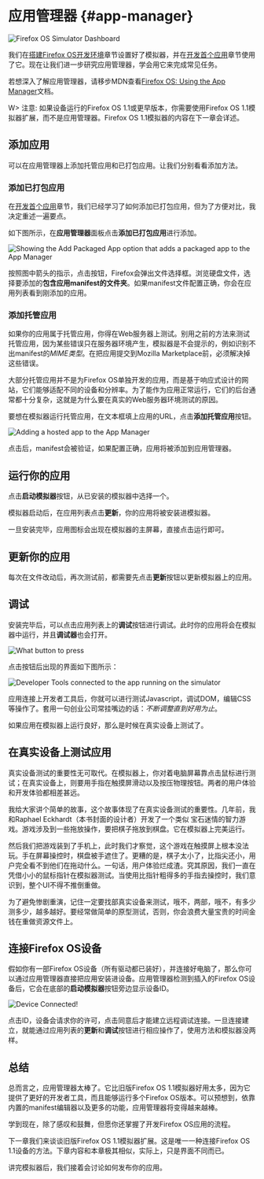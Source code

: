 # 应用管理器 {#app-manager}

![Firefox OS Simulator Dashboard](images/originals/app-manager-showing-memos.png)

我们在[搭建Firefox OS开发环境](#setup)章节设置好了模拟器，并在[开发首个应用](#firstapp)章节使用了它。现在让我们进一步研究应用管理器，学会用它来完成常见任务。

若想深入了解应用管理器，请移步MDN查看[Firefox OS: Using the App Manager](https://developer.mozilla.org/docs/Mozilla/Firefox_OS/Using_the_App_Manager)文档。

W> 注意: 如果设备运行的Firefox OS 1.1或更早版本，你需要使用Firefox OS 1.1模拟器扩展，而不是应用管理器。Firefox OS 1.1模拟器的内容在下一章会详述。

## 添加应用

可以在应用管理器上添加托管应用和已打包应用。让我们分别看看添加方法。

### 添加已打包应用

在[开发首个应用](#firstapp)章节，我们已经学习了如何添加已打包应用，但为了方便对比，我决定重述一遍要点。

如下图所示，在**应用管理器**面板点击**添加已打包应用**进行添加。

![Showing the *Add Packaged App* option that adds a packaged app to the App Manager](images/originals/app-manager-add-packaged-app.png)

按照图中箭头的指示，点击按钮，Firefox会弹出文件选择框。浏览硬盘文件，选择要添加的**包含应用manifest的文件夹**。如果manifest文件配置正确，你会在应用列表看到刚添加的应用。

### 添加托管应用

如果你的应用属于托管应用，你得在Web服务器上测试。别用之前的方法来测试托管应用，因为某些错误只在服务器环境产生，模拟器是不会提示的，例如识别不出manifest的*MIME类型*。在把应用提交到Mozilla Marketplace前，必须解决掉这些错误。

大部分托管应用并不是为Firefox OS单独开发的应用，而是基于响应式设计的网站，它们能够适配不同的设备和分辨率。为了能作为应用正常运行，它们的后台通常都十分复杂，这就是为什么要在真实的Web服务器环境测试的原因。

要想在模拟器运行托管应用，在文本框填上应用的URL，点击**添加托管应用**按钮。

![Adding a hosted app to the App Manager](images/originals/app-manager-adding-hosted-app.png)

点击后，manifest会被验证，如果配置正确，应用将被添加到应用管理器。

## 运行你的应用

点击**启动模拟器**按钮，从已安装的模拟器中选择一个。

模拟器启动后，在应用列表点击**更新**，你的应用将被安装进模拟器。

一旦安装完毕，应用图标会出现在模拟器的主屏幕，直接点击运行即可。

## 更新你的应用

每次在文件改动后，再次测试前，都需要先点击**更新**按钮以更新模拟器上的应用。

## 调试

安装完毕后，可以点击应用列表上的**调试**按钮进行调试。此时你的应用将会在模拟器中运行，并且**调试器**也会打开。

![What button to press](images/originals/app-manager-click-to-debug.png)

点击按钮后出现的界面如下图所示：

![Developer Tools connected to the app running on the simulator](images/originals/app-manager-dev-tools.png)

应用连接上开发者工具后，你就可以进行测试Javascript，调试DOM，编辑CSS等操作了。套用一句创业公司常挂嘴边的话：*不断调整直到好用为止*。

如果应用在模拟器上运行良好，那么是时候在真实设备上测试了。

## 在真实设备上测试应用 

真实设备测试的重要性无可取代。在模拟器上，你对着电脑屏幕靠点击鼠标进行测试；在真实设备上，则要用手指在触摸屏滑动以及按压物理按钮。两者的用户体验和开发体验都相差甚远。

我给大家讲个简单的故事，这个故事体现了在真实设备测试的重要性。几年前，我和Raphael Eckhardt（本书封面的设计者）开发了一个类似
宝石迷情的智力游戏。游戏涉及到一些拖放操作，要把棋子拖放到棋盘。它在模拟器上完美运行。

然后我们把游戏装到了手机上，此时我们才察觉，这个游戏在触摸屏上根本没法玩。手在屏幕操控时，棋盘被手遮住了。更糟的是，棋子太小了，比指尖还小，用户完全看不到他们在拖动什么。一句话，用户体验烂成渣。究其原因，我们一直在凭借小小的鼠标指针在模拟器测试。当使用比指针粗得多的手指去操控时，我们意识到，整个UI不得不推倒重做。

为了避免惨剧重演，记住一定要找部真实设备来测试，哦不，两部，哦不，有多少测多少，越多越好。要经常做简单的原型测试，否则，你会浪费大量宝贵的时间金钱在重做资源文件上。

## 连接Firefox OS设备

假如你有一部Firefox OS设备（所有驱动都已装好），并连接好电脑了，那么你可以通过应用管理器直接把应用安装进设备。应用管理器检测到插入的Firefox OS设备后，它会在底部的**启动模拟器**按钮旁边显示设备ID。

![Device Connected!](images/originals/app-manager-showing-connected-device.png)

点击ID，设备会请求你的许可，点击同意后才能建立远程调试连接。一旦连接建立，就能通过应用列表的**更新**和**调试**按钮进行相应操作了，使用方法和模拟器没两样。

## 总结

总而言之，应用管理器太棒了。它比旧版Firefox OS 1.1模拟器好用太多，因为它提供了更好的开发者工具，而且能够运行多个Firefox OS版本。可以预想到，依靠内置的manifest编辑器以及更多的功能，应用管理器将变得越来越棒。

学到现在，除了感叹和鼓舞，但愿你还掌握了开发Firefox OS应用的流程。

下一章我们来谈谈旧版Firefox OS 1.1模拟器扩展。这是唯一一种连接Firefox OS 1.1设备的方法。下章内容和本章极其相似，实际上，只是界面不同而已。

讲完模拟器后，我们接着会讨论如何发布你的应用。